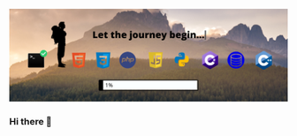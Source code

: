 [![Header](https://github.com/PierreBreny/PierreBreny/blob/main/GITHUB%20HEADER%20README.png "Header")](https://github.com/PierreBreny/)


### Hi there 👋

<!--
**PierreBreny/PierreBreny** is a ✨ _special_ ✨ repository because its `README.md` (this file) appears on your GitHub profile.

Here are some ideas to get you started:

- 🔭 I’m currently working on ...
- 🌱 I’m currently learning ...
- 👯 I’m looking to collaborate on ...
- 🤔 I’m looking for help with ...
- 💬 Ask me about ...
- 📫 How to reach me: ...
- 😄 Pronouns: ...
- ⚡ Fun fact: ...
-->
